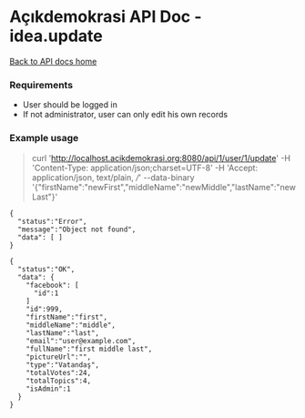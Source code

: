 # Açıkdemokrasi API Doc - idea.update

[Back to API docs home](Home)

### Requirements
- User should be logged in
- If not administrator, user can only edit his own records

### Example usage

>    curl 'http://localhost.acikdemokrasi.org:8080/api/1/user/1/update' -H 'Content-Type: application/json;charset=UTF-8' -H 'Accept: application/json, text/plain, */*' --data-binary '{"firstName":"newFirst","middleName":"newMiddle","lastName":"newLast"}'

```
{
  "status":"Error",
  "message":"Object not found",
  "data": [ ]
}
```
```
{
  "status":"OK",
  "data": {
    "facebook": [
      "id":1
    ]
    "id":999,
    "firstName":"first",
    "middleName":"middle",
    "lastName":"last",
    "email":"user@example.com",
    "fullName":"first middle last",
    "pictureUrl":"",
    "type":"Vatandaş",
    "totalVotes":24,
    "totalTopics":4,
    "isAdmin":1
  }
}
```